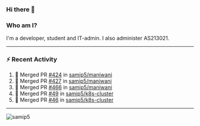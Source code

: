 ### Hi there 👋

### Who am I?
I'm a developer, student and IT-admin. I also administer AS213021.

---
### :zap: Recent Activity
<!--START_SECTION:activity-->
1. 🎉 Merged PR [#424](https://github.com/samip5/maniwani/pull/424) in [samip5/maniwani](https://github.com/samip5/maniwani)
2. 🎉 Merged PR [#427](https://github.com/samip5/maniwani/pull/427) in [samip5/maniwani](https://github.com/samip5/maniwani)
3. 🎉 Merged PR [#466](https://github.com/samip5/maniwani/pull/466) in [samip5/maniwani](https://github.com/samip5/maniwani)
4. 🎉 Merged PR [#49](https://github.com/samip5/k8s-cluster/pull/49) in [samip5/k8s-cluster](https://github.com/samip5/k8s-cluster)
5. 🎉 Merged PR [#46](https://github.com/samip5/k8s-cluster/pull/46) in [samip5/k8s-cluster](https://github.com/samip5/k8s-cluster)
<!--END_SECTION:activity-->
---

<img align="center" src="https://github-readme-stats.vercel.app/api?username=samip5&show_icons=true" alt="samip5" />
